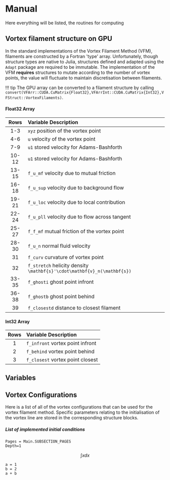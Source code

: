 # Manual

Here everything will be listed, the routines for computing 

## Vortex filament structure on GPU
In the standard implementations of the Vortex Filament Method (VFM), filaments are constructed by a Fortran 'type' array. Unfortunately, though structure types are native to Julia, structures defined and adapted using the `Adapt` package are required to be immutable. The implementation of the VFM **requires** structures to mutate according to the number of vortex points, the value will fluctuate to maintain discretisation between filaments. 

!!! tip
    The GPU array can be converted to a filament structure by calling `convert(VFArr::CUDA.CuMatrix{Float32},VFArrInt::CUDA.CuMatrix{Int32},VFStruct::VortexFilaments)`.

#### Float32 Array
| Rows |            Variable Description                            |
|:------:|:-------------------------------------------------------- |
| 1-3  | `xyz` position of the vortex point            |
| 4-6  | `u` velocity of the vortex point | 
| 7-9  |  `u1` stored velocity for Adams-Bashforth| 
| 10-12 |  `u1` stored velocity for Adams-Bashforth|
| 13-15 | `f_u_mf` velocity due to mutual friction |
| 16-18 | `f_u_sup` velocity due to background flow|
| 19-21 | `f_u_loc` velocity due to local contribution|
| 22-24 | `f_u_pll` velocity due to flow across tangent|
| 25-27 | `f_f_mf` mutual friction of the vortex point|
| 28-30 | `f_u_n` normal fluid velocity |
| 31 | `f_curv` curvature of vortex point |
| 32 | `f_stretch` helicity density ``\mathbf{s}'\cdot\mathbf{v}_n(\mathbf{s})``|
| 33-35 | `f_ghosti` ghost point infront |
| 36-38 | `f_ghostb` ghost point behind  |
| 39    | `f_closestd` distance to closest filament|

#### Int32 Array
| Rows |            Variable Description                            |
|:------:|:-------------------------------------------------------- |
| 1  | `f_infront` vortex point infront            |
| 2  | `f_behind` vortex point behind   |       
| 3  | `f_closest` vortex point closest |



## Variables


## Vortex Configurations

Here is a list of all of the vortex configurations that can be used for the vortex filament method. Specific parameters relating to the initialisation of the vortex line are stored in the corresponding structure blocks.

##### List of implemented initial conditions
```@contents
Pages = Main.SUBSECTION_PAGES
Depth=1
```
```math
\int x dx
```

```@example 1
a = 1
b = 2
a + b
```